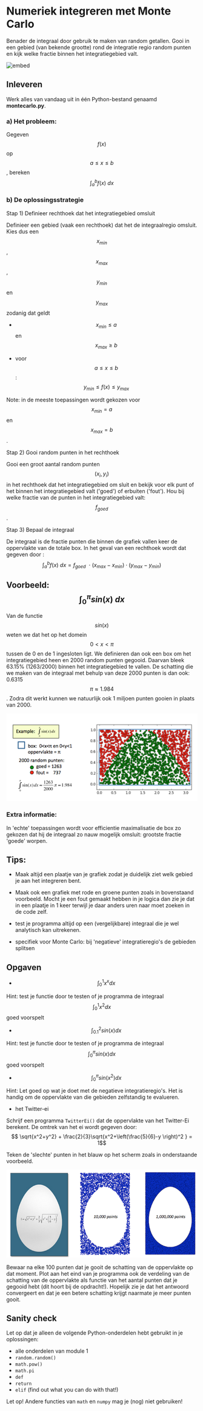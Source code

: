 # Numeriek integreren met Monte Carlo

Benader de integraal door gebruik te maken van random getallen. Gooi in een gebied (van bekende 
grootte) rond de integratie regio random punten en kijk welke fractie binnen het integratiegebied 
valt.

![embed](https://player.vimeo.com/video/138378068)

## Inleveren

Werk alles van vandaag uit in één Python-bestand genaamd **montecarlo.py**.



### a) Het probleem: 
Gegeven $$f(x)$$ op $$a \leq x \leq b$$, bereken $$\int_a^b f(x)~dx$$

### b) De oplossingsstrategie

Stap 1) Definieer rechthoek dat het integratiegebied omsluit

Definieer een gebied (vaak een rechthoek) dat het de integraalregio omsluit. Kies dus 
een  $$x_{min}$$, $$x_{max}$$, $$y_{min}$$ en $$y_{max}$$ zodanig dat geldt 

  - $$x_{min} \leq a$$ en $$x_{max} \geq b$$

  - voor $$a \leq x \leq b$$ : $$y_{min} \leq f(x)  \leq y_{max}$$

Note: in de meeste toepassingen wordt gekozen voor $$x_{min} = a$$ en $$x_{max} = b$$.

Stap 2) Gooi random punten in het rechthoek

Gooi een groot aantal random punten $$(x_i, y_i)$$ in het rechthoek dat het integratiegebied om sluit en 
bekijk voor elk punt of het binnen het integratiegebied valt ('goed') of erbuiten ('fout'). Hou bij welke 
fractie van de punten in het integratiegebied valt: $$f_{goed}$$.

Stap 3) Bepaal de integraal

De integraal is de fractie punten die binnen de grafiek vallen keer de oppervlakte van de totale box. 
In het geval van een rechthoek wordt dat gegeven door :
$$
    \int_a^b f(x)~dx = f_{goed}~~\cdot~(x_{max}-x_{min})\cdot(y_{max}-y_{min})
$$


## Voorbeeld: $$\int_{0}^{\pi}sin(x)~dx$$

Van de functie $$sin(x)$$ weten we dat het op het domein $$0 < x < \pi$$ tussen de 0 en de 1 ingesloten ligt. We 
definieren dan ook een box om het integratiegebied heen en 2000 random punten gegooid. Daarvan bleek 63.15% 
(1263/2000) binnen het integratiegebied te vallen. De schatting die we maken van de integraal met behulp van 
deze 2000 punten is dan ook: 0.6315$$\pi \approx 1.984$$. Zodra dit werkt kunnen we natuurlijk ook 1 miljoen 
punten gooien in plaats van 2000. 

![](MonteCarloExample.png)


### Extra informatie:
In 'echte' toepassingen wordt voor efficientie maximalisatie de box zo gekozen dat hij de integraal zo nauw mogelijk omsluit: grootste fractie 'goede' worpen.

## Tips:

  - Maak altijd een plaatje van je grafiek zodat je duidelijk ziet welk gebied je aan het integreren bent.

  - Maak ook een grafiek met rode en groene punten zoals in bovenstaand voorbeeld. Mocht je een fout gemaakt hebben in je logica dan zie je dat in een plaatje in 1 keer terwijl je daar anders uren naar moet zoeken in de code zelf.

  - test je programma altijd op een (vergelijkbare) integraal die je wel analytisch kan uitrekenen. 

  - specifiek voor Monte Carlo: bij 'negatieve' integratieregio's de gebieden splitsen


## Opgaven

- $$\int_{0}^{1}x^x dx$$

Hint: test je functie door te testen of je programma de integraal $$\int_{0}^{1}x^2 dx$$ goed voorspelt

- $$\int_{0.1}^{2} sin(x) dx$$

Hint: test je functie door te testen of je programma de integraal $$\int_{0}^{\pi}sin(x) dx$$ goed voorspelt

- $$\int_{0}^{\pi} sin(x^2) dx$$

Hint: Let goed op wat je doet met de negatieve integratieregio's. Het is handig om de oppervlakte van die gebieden zelfstandig te evalueren.

- het Twitter-ei

Schrijf een programma `TwitterEi()` dat de oppervlakte van het Twitter-Ei berekent. De omtrek van het ei wordt gegeven door: 
$$ \sqrt{x^2+y^2} + \frac{2}{3}\sqrt{x^2+\left(\frac{5}{6}-y \right)^2 } = 1$$

Teken de 'slechte' punten in het blauw op het scherm zoals in onderstaande voorbeeld.

![](TwitterEiCombi.png)

Bewaar na elke 100 punten dat je gooit de schatting van de oppervlakte op dat moment. Plot aan het eind van je programma ook de verdeling van de schatting van de oppervlakte als functie van het aantal punten dat je gegooid hebt (dit hoort bij de opdracht!). Hopelijk zie je dat het antwoord convergeert en dat je een betere schatting krijgt naarmate je meer punten gooit.




## Sanity check

Let op dat je alleen de volgende Python-onderdelen hebt gebruikt in je oplossingen:

- alle onderdelen van module 1
- `random.random()`
- `math.pow()`
- `math.pi`
- `def`
- `return`
- `elif` (find out what you can do with that!)

Let op! Andere functies van `math` en `numpy` mag je (nog) niet gebruiken!

